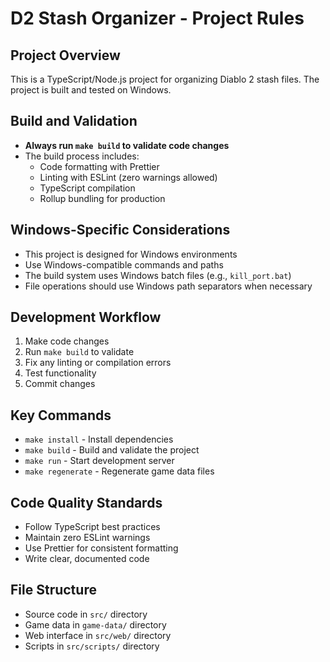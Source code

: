 # D2 Stash Organizer - Project Rules

## Project Overview
This is a TypeScript/Node.js project for organizing Diablo 2 stash files. The project is built and tested on Windows.

## Build and Validation
- **Always run `make build` to validate code changes**
- The build process includes:
  - Code formatting with Prettier
  - Linting with ESLint (zero warnings allowed)
  - TypeScript compilation
  - Rollup bundling for production

## Windows-Specific Considerations
- This project is designed for Windows environments
- Use Windows-compatible commands and paths
- The build system uses Windows batch files (e.g., `kill_port.bat`)
- File operations should use Windows path separators when necessary

## Development Workflow
1. Make code changes
2. Run `make build` to validate
3. Fix any linting or compilation errors
4. Test functionality
5. Commit changes

## Key Commands
- `make install` - Install dependencies
- `make build` - Build and validate the project
- `make run` - Start development server
- `make regenerate` - Regenerate game data files

## Code Quality Standards
- Follow TypeScript best practices
- Maintain zero ESLint warnings
- Use Prettier for consistent formatting
- Write clear, documented code

## File Structure
- Source code in `src/` directory
- Game data in `game-data/` directory
- Web interface in `src/web/` directory
- Scripts in `src/scripts/` directory 